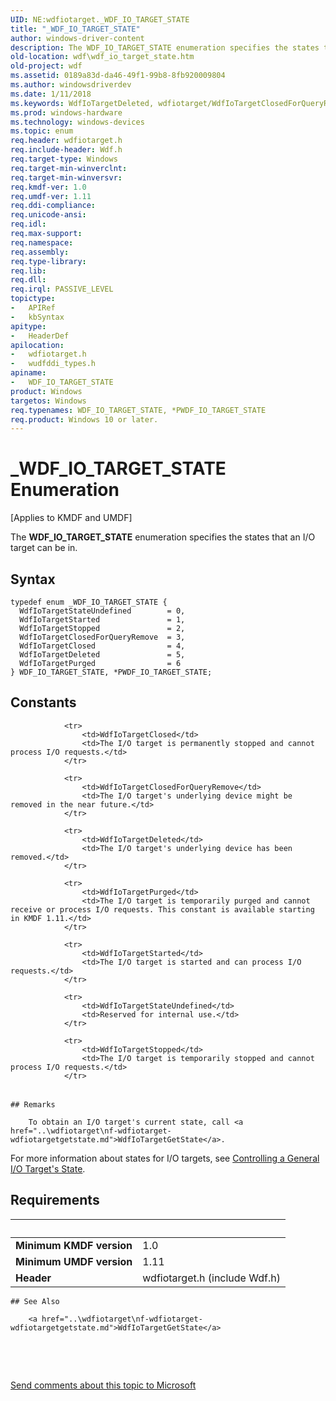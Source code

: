 ```yaml
---
UID: NE:wdfiotarget._WDF_IO_TARGET_STATE
title: "_WDF_IO_TARGET_STATE"
author: windows-driver-content
description: The WDF_IO_TARGET_STATE enumeration specifies the states that an I/O target can be in.
old-location: wdf\wdf_io_target_state.htm
old-project: wdf
ms.assetid: 0189a83d-da46-49f1-99b8-8fb920009804
ms.author: windowsdriverdev
ms.date: 1/11/2018
ms.keywords: WdfIoTargetDeleted, wdfiotarget/WdfIoTargetClosedForQueryRemove, WdfIoTargetStateUndefined, wdfiotarget/WdfIoTargetStarted, *PWDF_IO_TARGET_STATE, _WDF_IO_TARGET_STATE, wudfddi_types/WdfIoTargetStateUndefined, wudfddi_types/WdfIoTargetPurged, wdfiotarget/WdfIoTargetDeleted, wdf.wdf_io_target_state, wdfiotarget/WdfIoTargetStopped, kmdf.wdf_io_target_state, wudfddi_types/WdfIoTargetClosedForQueryRemove, PWDF_IO_TARGET_STATE, WdfIoTargetStopped, wdfiotarget/PWDF_IO_TARGET_STATE, wudfddi_types/WdfIoTargetDeleted, wudfddi_types/WdfIoTargetClosed, WDF_IO_TARGET_STATE, WDF_IO_TARGET_STATE enumeration, wdfiotarget/WdfIoTargetPurged, WdfIoTargetClosedForQueryRemove, wudfddi_types/WdfIoTargetStopped, DFIOTargetRef_0dbd75b8-eb70-4996-8a13-80fb90f86dca.xml, wdfiotarget/WdfIoTargetClosed, WdfIoTargetClosed, WdfIoTargetStarted, WdfIoTargetPurged, wdfiotarget/WDF_IO_TARGET_STATE, wudfddi_types/WdfIoTargetStarted, PWDF_IO_TARGET_STATE enumeration pointer, wudfddi_types/PWDF_IO_TARGET_STATE, wudfddi_types/WDF_IO_TARGET_STATE, wdfiotarget/WdfIoTargetStateUndefined
ms.prod: windows-hardware
ms.technology: windows-devices
ms.topic: enum
req.header: wdfiotarget.h
req.include-header: Wdf.h
req.target-type: Windows
req.target-min-winverclnt: 
req.target-min-winversvr: 
req.kmdf-ver: 1.0
req.umdf-ver: 1.11
req.ddi-compliance: 
req.unicode-ansi: 
req.idl: 
req.max-support: 
req.namespace: 
req.assembly: 
req.type-library: 
req.lib: 
req.dll: 
req.irql: PASSIVE_LEVEL
topictype:
-	APIRef
-	kbSyntax
apitype:
-	HeaderDef
apilocation:
-	wdfiotarget.h
-	wudfddi_types.h
apiname:
-	WDF_IO_TARGET_STATE
product: Windows
targetos: Windows
req.typenames: WDF_IO_TARGET_STATE, *PWDF_IO_TARGET_STATE
req.product: Windows 10 or later.
---
```


# _WDF_IO_TARGET_STATE Enumeration
<p class="CCE_Message">[Applies to KMDF and UMDF]

The <b>WDF_IO_TARGET_STATE</b> enumeration specifies the states that an I/O target can be in.

## Syntax
````
typedef enum _WDF_IO_TARGET_STATE { 
  WdfIoTargetStateUndefined        = 0,
  WdfIoTargetStarted               = 1,
  WdfIoTargetStopped               = 2,
  WdfIoTargetClosedForQueryRemove  = 3,
  WdfIoTargetClosed                = 4,
  WdfIoTargetDeleted               = 5,
  WdfIoTargetPurged                = 6
} WDF_IO_TARGET_STATE, *PWDF_IO_TARGET_STATE;
````

## Constants

<table>
            
                <tr>
                    <td>WdfIoTargetClosed</td>
                    <td>The I/O target is permanently stopped and cannot process I/O requests.</td>
                </tr>
            
                <tr>
                    <td>WdfIoTargetClosedForQueryRemove</td>
                    <td>The I/O target's underlying device might be removed in the near future.</td>
                </tr>
            
                <tr>
                    <td>WdfIoTargetDeleted</td>
                    <td>The I/O target's underlying device has been removed.</td>
                </tr>
            
                <tr>
                    <td>WdfIoTargetPurged</td>
                    <td>The I/O target is temporarily purged and cannot receive or process I/O requests. This constant is available starting in KMDF 1.11.</td>
                </tr>
            
                <tr>
                    <td>WdfIoTargetStarted</td>
                    <td>The I/O target is started and can process I/O requests.</td>
                </tr>
            
                <tr>
                    <td>WdfIoTargetStateUndefined</td>
                    <td>Reserved for internal use.</td>
                </tr>
            
                <tr>
                    <td>WdfIoTargetStopped</td>
                    <td>The I/O target is temporarily stopped and cannot process I/O requests.</td>
                </tr>
</table>

    ## Remarks

        To obtain an I/O target's current state, call <a href="..\wdfiotarget\nf-wdfiotarget-wdfiotargetgetstate.md">WdfIoTargetGetState</a>.

For more information about states for I/O targets, see <a href="https://msdn.microsoft.com/37f756bf-b655-428e-b72c-f86c71f1a2db">Controlling a General I/O Target's State</a>.

## Requirements
| &nbsp; | &nbsp; |
| ---- |:---- |
| **Minimum KMDF version** | 1.0 |
| **Minimum UMDF version** | 1.11 |
| **Header** | wdfiotarget.h (include Wdf.h) |

    ## See Also

        <a href="..\wdfiotarget\nf-wdfiotarget-wdfiotargetgetstate.md">WdfIoTargetGetState</a>

 

 

<a href="mailto:wsddocfb@microsoft.com?subject=Documentation%20feedback [wdf\wdf]:%20WDF_IO_TARGET_STATE enumeration%20 RELEASE:%20(1/11/2018)&amp;body=%0A%0APRIVACY STATEMENT%0A%0AWe use your feedback to improve the documentation. We don't use your email address for any other purpose, and we'll remove your email address from our system after the issue that you're reporting is fixed. While we're working to fix this issue, we might send you an email message to ask for more info. Later, we might also send you an email message to let you know that we've addressed your feedback.%0A%0AFor more info about Microsoft's privacy policy, see http://privacy.microsoft.com/en-us/default.aspx." title="Send comments about this topic to Microsoft">Send comments about this topic to Microsoft</a>